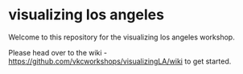 # visualizing los angeles

Welcome to this repository for the visualizing los angeles workshop. 

Please head over to the wiki - https://github.com/vkcworkshops/visualizingLA/wiki to get started.
